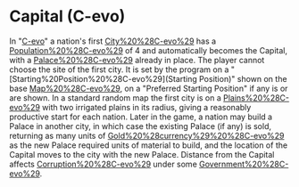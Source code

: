 # Capital (C-evo)

In "[C-evo](C-evo)" a nation's first [City%20%28C-evo%29](city) has a [Population%20%28C-evo%29](population) of 4 and automatically becomes the Capital, with a [Palace%20%28C-evo%29](Palace) already in place. The player cannot choose the site of the first city. It is set by the program on a "[Starting%20Position%20%28C-evo%29](Starting Position)" shown on the base [Map%20%28C-evo%29](map), on a "Preferred Starting Position" if any is or are shown. In a standard random map the first city is on a [Plains%20%28C-evo%29](plain) with two irrigated plains in its radius, giving a reasonably productive start for each nation.
Later in the game, a nation may build a Palace in another city, in which case the existing Palace (if any) is sold, returning as many units of [Gold%20%28currency%29%20%28C-evo%29](gold) as the new Palace required units of material to build, and the location of the Capital moves to the city with the new Palace.
Distance from the Capital affects [Corruption%20%28C-evo%29](corruption) under some [Government%20%28C-evo%29](governments).